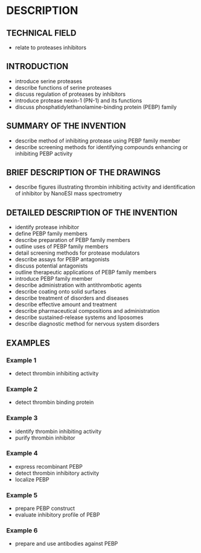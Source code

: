 # DESCRIPTION

## TECHNICAL FIELD

- relate to proteases inhibitors

## INTRODUCTION

- introduce serine proteases
- describe functions of serine proteases
- discuss regulation of proteases by inhibitors
- introduce protease nexin-1 (PN-1) and its functions
- discuss phosphatidylethanolamine-binding protein (PEBP) family

## SUMMARY OF THE INVENTION

- describe method of inhibiting protease using PEBP family member
- describe screening methods for identifying compounds enhancing or inhibiting PEBP activity

## BRIEF DESCRIPTION OF THE DRAWINGS

- describe figures illustrating thrombin inhibiting activity and identification of inhibitor by NanoESI mass spectrometry

## DETAILED DESCRIPTION OF THE INVENTION

- identify protease inhibitor
- define PEBP family members
- describe preparation of PEBP family members
- outline uses of PEBP family members
- detail screening methods for protease modulators
- describe assays for PEBP antagonists
- discuss potential antagonists
- outline therapeutic applications of PEBP family members
- introduce PEBP family member
- describe administration with antithrombotic agents
- describe coating onto solid surfaces
- describe treatment of disorders and diseases
- describe effective amount and treatment
- describe pharmaceutical compositions and administration
- describe sustained-release systems and liposomes
- describe diagnostic method for nervous system disorders

## EXAMPLES

### Example 1

- detect thrombin inhibiting activity

### Example 2

- detect thrombin binding protein

### Example 3

- identify thrombin inhibiting activity
- purify thrombin inhibitor

### Example 4

- express recombinant PEBP
- detect thrombin inhibitory activity
- localize PEBP

### Example 5

- prepare PEBP construct
- evaluate inhibitory profile of PEBP

### Example 6

- prepare and use antibodies against PEBP


